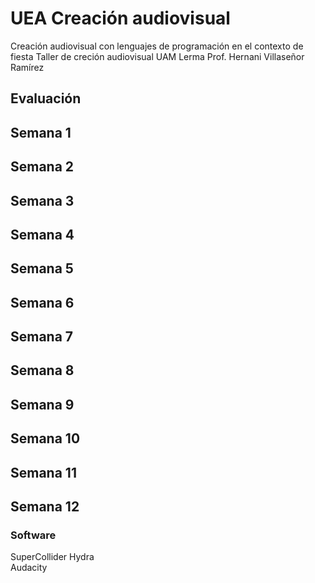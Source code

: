 # UEA Creación audiovisual
Creación audiovisual con lenguajes de programación en el contexto de fiesta
Taller de creción audiovisual
UAM Lerma
Prof. Hernani Villaseñor Ramírez
## Evaluación
## Semana 1
## Semana 2
## Semana 3
## Semana 4
## Semana 5
## Semana 6
## Semana 7
## Semana 8
## Semana 9
## Semana 10
## Semana 11
## Semana 12
### Software
SuperCollider 
Hydra  
Audacity  
